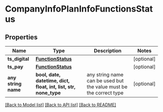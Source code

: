 # CompanyInfoPlanInfoFunctionsStatus


## Properties
Name | Type | Description | Notes
------------ | ------------- | ------------- | -------------
**ts_digital** | [**FunctionStatus**](FunctionStatus.md) |  | [optional] 
**ts_pay** | [**FunctionStatus**](FunctionStatus.md) |  | [optional] 
**any string name** | **bool, date, datetime, dict, float, int, list, str, none_type** | any string name can be used but the value must be the correct type | [optional]

[[Back to Model list]](../README.md#documentation-for-models) [[Back to API list]](../README.md#documentation-for-api-endpoints) [[Back to README]](../README.md)


